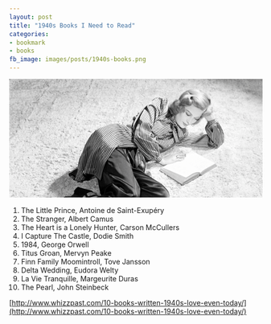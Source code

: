 ```yaml
---
layout: post
title: "1940s Books I Need to Read"
categories:
- bookmark
- books
fb_image: images/posts/1940s-books.png
---
```



[![Read](/images/posts/1940s-books.png)](http://www.whizzpast.com/10-books-written-1940s-love-even-today/)

1. The Little Prince, Antoine de Saint-Exupéry
2. The Stranger, Albert Camus
3. The Heart is a Lonely Hunter, Carson McCullers
4. I Capture The Castle, Dodie Smith
5. 1984, George Orwell
6. Titus Groan, Mervyn Peake
7. Finn Family Moomintroll, Tove Jansson
8. Delta Wedding, Eudora Welty
9. La Vie Tranquille, Margeurite Duras
10. The Pearl, John Steinbeck

[http://www.whizzpast.com/10-books-written-1940s-love-even-today/](http://www.whizzpast.com/10-books-written-1940s-love-even-today/)
